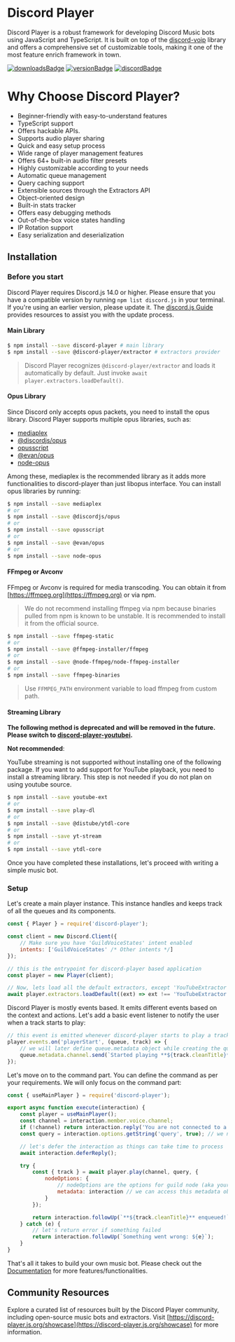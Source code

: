 # Discord Player

Discord Player is a robust framework for developing Discord Music bots using JavaScript and TypeScript. It is built on top of the [discord-voip](https://npm.im/discord-voip) library and offers a comprehensive set of customizable tools, making it one of the most feature enrich framework in town.

[![downloadsBadge](https://img.shields.io/npm/dt/discord-player?style=for-the-badge)](https://npmjs.com/discord-player)
[![versionBadge](https://img.shields.io/npm/v/discord-player?style=for-the-badge)](https://npmjs.com/discord-player)
[![discordBadge](https://img.shields.io/discord/558328638911545423?style=for-the-badge&color=7289da)](https://androz2091.fr/discord)

# Why Choose Discord Player?

-   Beginner-friendly with easy-to-understand features
-   TypeScript support
-   Offers hackable APIs.
-   Supports audio player sharing
-   Quick and easy setup process
-   Wide range of player management features
-   Offers 64+ built-in audio filter presets
-   Highly customizable according to your needs
-   Automatic queue management
-   Query caching support
-   Extensible sources through the Extractors API
-   Object-oriented design
-   Built-in stats tracker
-   Offers easy debugging methods
-   Out-of-the-box voice states handling
-   IP Rotation support
-   Easy serialization and deserialization

## Installation

### Before you start

Discord Player requires Discord.js 14.0 or higher. Please ensure that you have a compatible version by running `npm list discord.js` in your terminal. If you're using an earlier version, please update it. The [discord.js Guide](https://discordjs.guide) provides resources to assist you with the update process.

#### Main Library

```bash
$ npm install --save discord-player # main library
$ npm install --save @discord-player/extractor # extractors provider
```

> Discord Player recognizes `@discord-player/extractor` and loads it automatically by default. Just invoke `await player.extractors.loadDefault()`.

#### Opus Library

Since Discord only accepts opus packets, you need to install the opus library. Discord Player supports multiple opus libraries, such as:

-   [mediaplex](https://npmjs.com/mediaplex)
-   [@discordjs/opus](https://npmjs.com/@discordjs/opus)
-   [opusscript](https://npmjs.com/opusscript)
-   [@evan/opus](https://npmjs.com/@evan/opus)
-   [node-opus](https://npmjs.com/node-opus)

Among these, mediaplex is the recommended library as it adds more functionalities to discord-player than just libopus interface. You can install opus libraries by running:

```bash
$ npm install --save mediaplex
# or
$ npm install --save @discordjs/opus
# or
$ npm install --save opusscript
# or
$ npm install --save @evan/opus
# or
$ npm install --save node-opus
```

#### FFmpeg or Avconv

FFmpeg or Avconv is required for media transcoding. You can obtain it from [https://ffmpeg.org](https://ffmpeg.org) or via npm.

> We do not recommend installing ffmpeg via npm because binaries pulled from npm is known to be unstable. It is recommended to install it from the official source.

```bash
$ npm install --save ffmpeg-static
# or
$ npm install --save @ffmpeg-installer/ffmpeg
# or
$ npm install --save @node-ffmpeg/node-ffmpeg-installer
# or
$ npm install --save ffmpeg-binaries
```

> Use `FFMPEG_PATH` environment variable to load ffmpeg from custom path.

#### Streaming Library

**The following method is deprecated and will be removed in the future. Please switch to [discord-player-youtubei](https://npmjs.com/discord-player-youtubei).**

**Not recommended**:

YouTube streaming is not supported without installing one of the following package. If you want to add support for YouTube playback, you need to install a streaming library. This step is not needed if you do not plan on using youtube source.

```bash
$ npm install --save youtube-ext
# or
$ npm install --save play-dl
# or
$ npm install --save @distube/ytdl-core
# or
$ npm install --save yt-stream
# or
$ npm install --save ytdl-core
```

Once you have completed these installations, let's proceed with writing a simple music bot.

### Setup

Let's create a main player instance. This instance handles and keeps track of all the queues and its components.

```js index.js
const { Player } = require('discord-player');

const client = new Discord.Client({
    // Make sure you have 'GuildVoiceStates' intent enabled
    intents: ['GuildVoiceStates' /* Other intents */]
});

// this is the entrypoint for discord-player based application
const player = new Player(client);

// Now, lets load all the default extractors, except 'YouTubeExtractor'. You can remove the filter if you want to include youtube.
await player.extractors.loadDefault((ext) => ext !== 'YouTubeExtractor');
```

Discord Player is mostly events based. It emits different events based on the context and actions. Let's add a basic event listener to notify the user when a track starts to play:

```js index.js
// this event is emitted whenever discord-player starts to play a track
player.events.on('playerStart', (queue, track) => {
    // we will later define queue.metadata object while creating the queue
    queue.metadata.channel.send(`Started playing **${track.cleanTitle}**!`);
});
```

Let's move on to the command part. You can define the command as per your requirements. We will only focus on the command part:

```js play.js
const { useMainPlayer } = require('discord-player');

export async function execute(interaction) {
    const player = useMainPlayer();
    const channel = interaction.member.voice.channel;
    if (!channel) return interaction.reply('You are not connected to a voice channel!'); // make sure we have a voice channel
    const query = interaction.options.getString('query', true); // we need input/query to play

    // let's defer the interaction as things can take time to process
    await interaction.deferReply();

    try {
        const { track } = await player.play(channel, query, {
            nodeOptions: {
                // nodeOptions are the options for guild node (aka your queue in simple word)
                metadata: interaction // we can access this metadata object using queue.metadata later on
            }
        });

        return interaction.followUp(`**${track.cleanTitle}** enqueued!`);
    } catch (e) {
        // let's return error if something failed
        return interaction.followUp(`Something went wrong: ${e}`);
    }
}
```

That's all it takes to build your own music bot. Please check out the [Documentation](https://discord-player.js.org) for more features/functionalities.

## Community Resources

Explore a curated list of resources built by the Discord Player community, including open-source music bots and extractors. Visit [https://discord-player.js.org/showcase](https://discord-player.js.org/showcase) for more information.

